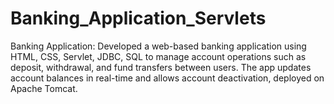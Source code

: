 # Banking_Application_Servlets
Banking Application: Developed a web-based banking application using HTML, CSS, Servlet, JDBC, SQL to manage account operations such as deposit, withdrawal, and fund transfers between users. The app updates account balances in real-time and allows account deactivation, deployed on Apache Tomcat.
